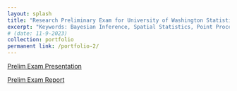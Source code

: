 ```yaml
---
layout: splash
title: "Research Preliminary Exam for University of Washington Statistics Program"
excerpt: "Keywords: Bayesian Inference, Spatial Statistics, Point Processes, Matern Processes.<br/><img src='/images/Lplot.png'>"
# (date: 11-9-2023) 
collection: portfolio
permanent link: /portfolio-2/
---
```




[Prelim Exam Presentation](Prelim_Final_Presentation.pptx)

[Prelim Exam Report](Prelim_Report_final.pdf)

